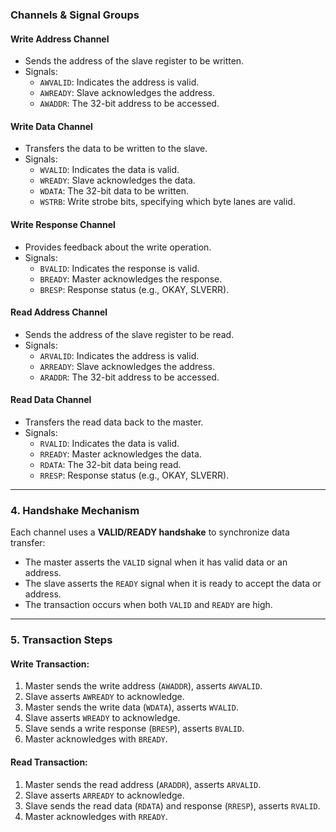 ### Channels & Signal Groups

#### Write Address Channel
- Sends the address of the slave register to be written.
- Signals:
  - `AWVALID`: Indicates the address is valid.
  - `AWREADY`: Slave acknowledges the address.
  - `AWADDR`: The 32-bit address to be accessed.

#### Write Data Channel
- Transfers the data to be written to the slave.
- Signals:
  - `WVALID`: Indicates the data is valid.
  - `WREADY`: Slave acknowledges the data.
  - `WDATA`: The 32-bit data to be written.
  - `WSTRB`: Write strobe bits, specifying which byte lanes are valid.

#### Write Response Channel
- Provides feedback about the write operation.
- Signals:
  - `BVALID`: Indicates the response is valid.
  - `BREADY`: Master acknowledges the response.
  - `BRESP`: Response status (e.g., OKAY, SLVERR).

#### Read Address Channel
- Sends the address of the slave register to be read.
- Signals:
  - `ARVALID`: Indicates the address is valid.
  - `ARREADY`: Slave acknowledges the address.
  - `ARADDR`: The 32-bit address to be accessed.

#### Read Data Channel
- Transfers the read data back to the master.
- Signals:
  - `RVALID`: Indicates the data is valid.
  - `RREADY`: Master acknowledges the data.
  - `RDATA`: The 32-bit data being read.
  - `RRESP`: Response status (e.g., OKAY, SLVERR).

---

### 4. **Handshake Mechanism**
Each channel uses a **VALID/READY handshake** to synchronize data transfer:
- The master asserts the `VALID` signal when it has valid data or an address.
- The slave asserts the `READY` signal when it is ready to accept the data or address.
- The transaction occurs when both `VALID` and `READY` are high.

---

### 5. **Transaction Steps**
#### Write Transaction:
1. Master sends the write address (`AWADDR`), asserts `AWVALID`.
2. Slave asserts `AWREADY` to acknowledge.
3. Master sends the write data (`WDATA`), asserts `WVALID`.
4. Slave asserts `WREADY` to acknowledge.
5. Slave sends a write response (`BRESP`), asserts `BVALID`.
6. Master acknowledges with `BREADY`.

#### Read Transaction:
1. Master sends the read address (`ARADDR`), asserts `ARVALID`.
2. Slave asserts `ARREADY` to acknowledge.
3. Slave sends the read data (`RDATA`) and response (`RRESP`), asserts `RVALID`.
4. Master acknowledges with `RREADY`.
